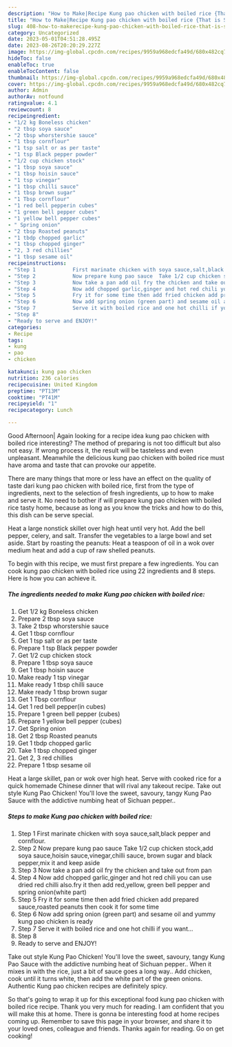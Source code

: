```yaml
---
description: "How to Make|Recipe Kung pao chicken with boiled rice {That is Simple"
title: "How to Make|Recipe Kung pao chicken with boiled rice {That is Simple"
slug: 408-how-to-makerecipe-kung-pao-chicken-with-boiled-rice-that-is-simple
category: Uncategorized
date: 2023-05-01T04:51:28.495Z
date: 2023-08-26T20:20:29.227Z
image: https://img-global.cpcdn.com/recipes/9959a968edcfa49d/680x482cq70/kung-pao-chicken-with-boiled-rice-recipe-main-photo.jpg
hideToc: false
enableToc: true
enableTocContent: false
thumbnail: https://img-global.cpcdn.com/recipes/9959a968edcfa49d/680x482cq70/kung-pao-chicken-with-boiled-rice-recipe-main-photo.jpg
cover: https://img-global.cpcdn.com/recipes/9959a968edcfa49d/680x482cq70/kung-pao-chicken-with-boiled-rice-recipe-main-photo.jpg
author: Admin
authorAv: notfound
ratingvalue: 4.1
reviewcount: 8
recipeingredient:
- "1/2 kg Boneless chicken"
- "2 tbsp soya sauce"
- "2 tbsp whorstershie sauce"
- "1 tbsp cornflour"
- "1 tsp salt or as per taste"
- "1 tsp Black pepper powder"
- "1/2 cup chicken stock"
- "1 tbsp soya sauce"
- "1 tbsp hoisin sauce"
- "1 tsp vinegar"
- "1 tbsp chilli sauce"
- "1 tbsp brown sugar"
- "1 Tbsp cornflour"
- "1 red bell pepperin cubes"
- "1 green bell pepper cubes"
- "1 yellow bell pepper cubes"
- " Spring onion"
- "2 tbsp Roasted peanuts"
- "1 tbdp chopped garlic"
- "1 tbsp chopped ginger"
- "2, 3 red chillies"
- "1 tbsp sesame oil"
recipeinstructions:
- "Step 1            First marinate chicken with soya sauce,salt,black pepper and cornflour."
- "Step 2            Now prepare kung pao sauce  Take 1/2 cup chicken stock,add soya sauce,hoisin sauce,vinegar,chilli sauce, brown sugar and black pepper,mix it and keep aside"
- "Step 3            Now take a pan add oil fry the chicken and take out from pan"
- "Step 4            Now add chopped garlic,ginger and hot red chili you can use dried red chilli also.fry it then add red,yellow, green bell pepper and spring onion(white part)"
- "Step 5            Fry it for some time then add fried chicken add prepared sauce,roasted peanuts then cook it for some time"
- "Step 6            Now add spring onion (green part) and sesame oil and yummy kung pao chicken is ready"
- "Step 7            Serve it with boiled rice and one hot chilli if you want..."
- "Step 8"
- "Ready to serve and ENJOY!"
categories:
- Recipe
tags:
- kung
- pao
- chicken

katakunci: kung pao chicken 
nutrition: 236 calories
recipecuisine: United Kingdom
preptime: "PT13M"
cooktime: "PT41M"
recipeyield: "1"
recipecategory: Lunch

---
```



Good Afternoon| Again looking for a recipe idea kung pao chicken with boiled rice interesting? The method of preparing is not too difficult but also not easy. If wrong process it, the result will be tasteless and even unpleasant. Meanwhile the delicious kung pao chicken with boiled rice must have aroma and taste that can provoke our appetite.






There are many things that more or less have an effect on the quality of taste dari kung pao chicken with boiled rice, first from the type of ingredients, next to the selection of fresh ingredients, up to how to make and serve it. No need to bother if will prepare kung pao chicken with boiled rice tasty home, because as long as you know the tricks and how to do this, this dish can be serve special.


Heat a large nonstick skillet over high heat until very hot. Add the bell pepper, celery, and salt. Transfer the vegetables to a large bowl and set aside. Start by roasting the peanuts: Heat a teaspoon of oil in a wok over medium heat and add a cup of raw shelled peanuts.


To begin with this recipe, we must first prepare a few ingredients. You can cook kung pao chicken with boiled rice using 22 ingredients and 8 steps. Here is how you can achieve it.

<!--inarticleads1-->

##### The ingredients needed to make Kung pao chicken with boiled rice:

1. Get 1/2 kg Boneless chicken
1. Prepare 2 tbsp soya sauce
1. Take 2 tbsp whorstershie sauce
1. Get 1 tbsp cornflour
1. Get 1 tsp salt or as per taste
1. Prepare 1 tsp Black pepper powder
1. Get 1/2 cup chicken stock
1. Prepare 1 tbsp soya sauce
1. Get 1 tbsp hoisin sauce
1. Make ready 1 tsp vinegar
1. Make ready 1 tbsp chilli sauce
1. Make ready 1 tbsp brown sugar
1. Get 1 Tbsp cornflour
1. Get 1 red bell pepper(in cubes)
1. Prepare 1 green bell pepper (cubes)
1. Prepare 1 yellow bell pepper (cubes)
1. Get  Spring onion
1. Get 2 tbsp Roasted peanuts
1. Get 1 tbdp chopped garlic
1. Take 1 tbsp chopped ginger
1. Get 2, 3 red chillies
1. Prepare 1 tbsp sesame oil


Heat a large skillet, pan or wok over high heat. Serve with cooked rice for a quick homemade Chinese dinner that will rival any takeout recipe. Take out style Kung Pao Chicken! You&#39;ll love the sweet, savoury, tangy Kung Pao Sauce with the addictive numbing heat of Sichuan pepper.. 

<!--inarticleads2-->

##### Steps to make Kung pao chicken with boiled rice:

1. Step 1            First marinate chicken with soya sauce,salt,black pepper and cornflour.
1. Step 2            Now prepare kung pao sauce  Take 1/2 cup chicken stock,add soya sauce,hoisin sauce,vinegar,chilli sauce, brown sugar and black pepper,mix it and keep aside
1. Step 3            Now take a pan add oil fry the chicken and take out from pan
1. Step 4            Now add chopped garlic,ginger and hot red chili you can use dried red chilli also.fry it then add red,yellow, green bell pepper and spring onion(white part)
1. Step 5            Fry it for some time then add fried chicken add prepared sauce,roasted peanuts then cook it for some time
1. Step 6            Now add spring onion (green part) and sesame oil and yummy kung pao chicken is ready
1. Step 7            Serve it with boiled rice and one hot chilli if you want...
1. Step 8
1. Ready to serve and ENJOY!

Take out style Kung Pao Chicken! You&#39;ll love the sweet, savoury, tangy Kung Pao Sauce with the addictive numbing heat of Sichuan pepper.. When it mixes in with the rice, just a bit of sauce goes a long way.. Add chicken, cook until it turns white, then add the white part of the green onions. Authentic Kung pao chicken recipes are definitely spicy. 

So that's going to wrap it up for this exceptional food kung pao chicken with boiled rice recipe. Thank you very much for reading. I am confident that you will make this at home. There is gonna be interesting food at home recipes coming up. Remember to save this page in your browser, and share it to your loved ones, colleague and friends. Thanks again for reading. Go on get cooking!
